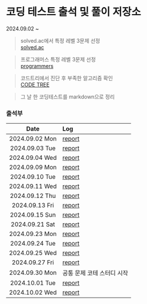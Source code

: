 # 코딩 테스트 출석 및 풀이 저장소
2024.09.02 ~ 

> solved.ac에서 특정 레벨 3문제 선정<br>
[solved.ac](https://solved.ac/)

> 프로그래머스 특정 레벨 3문제 선정<br>
[programmers](https://school.programmers.co.kr/learn/challenges?order=acceptance_asc&page=1)

> 코드트리에서 진단 후 부족한 알고리즘 확인<br>
[CODE TREE](https://www.codetree.ai/missions)

> 그 날 한 코딩테스트를 markdown으로 정리

### 출석부
|Date|Log|
|:---:|:---|
|2024.09.02 Mon|[report](/2024/9/2/report.md)|
|2024.09.03 Tue|[report](/2024/9/3/report.md)|
|2024.09.04 Wed|[report](/2024/9/4/report.md)|
|2024.09.09 Mon|[report](/2024/9/9/report.md)|
|2024.09.10 Tue|[report](/2024/9/10/report.md)|
|2024.09.11 Wed|[report](/2024/9/11/report.md)|
|2024.09.12 Thu|[report](/2024/9/12/report.md)|
|2024.09.13 Fri|[report](/2024/9/13/report.md)|
|2024.09.15 Sun|[report](/2024/9/15/report.md)|
|2024.09.21 Sat|[report](/2024/9/21/report.md)|
|2024.09.23 Mon|[report](/2024/9/23/report.md)|
|2024.09.24 Tue|[report](/2024/9/24/report.md)|
|2024.09.25 Wed|[report](/2024/9/25/report.md)|
|2024.09.27 Fri|[report](/2024/9/27/report.md)|
|2024.09.30 Mon| 공통 문제 코테 스터디 시작 |
|2024.10.01 Tue|[report](/2024/10/1/report.md)|
|2024.10.02 Wed|[report](/2024/10/2/report.md)|
